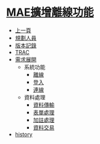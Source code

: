 # [MAE擴增離線功能](README.md)
* [上一頁](../../README.md)
* [規劃人員](README.md#user)
* [版本記錄](README.md#version)
* [TRAC](README.md#trac)
* [需求展開](README.md#specification)
  * 系統功能
    * [離線](offlinemodeoffline.md)
    * [登入](offlinemodelogin.md)
    * [連線](offlinemodeonline.md)
  * 資料處理
    * [資料傳輸](offlinemodedatatransfer)
    * [表單處理](offlinemodeform)
    * [加註處理](offlinemodeattach)
    * [資料交易](offlinemodedatabase)
* [history](history.md)
